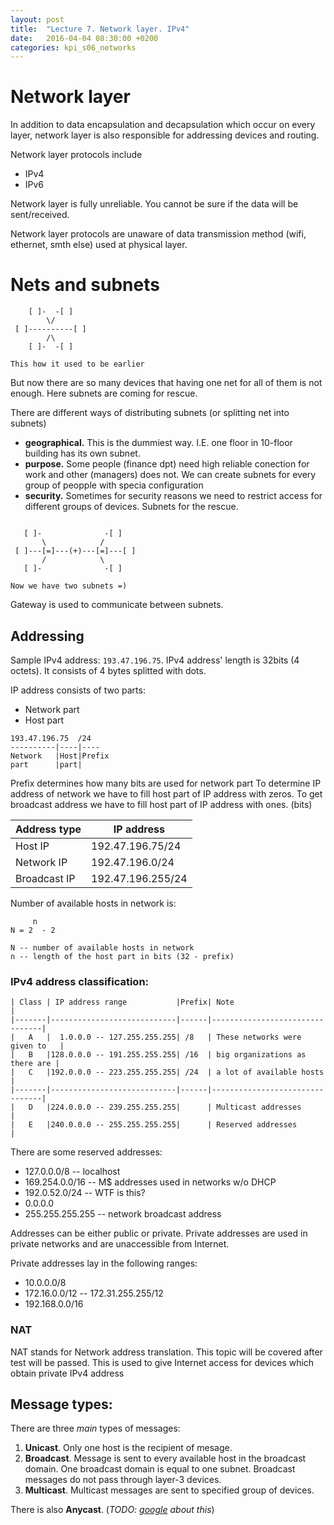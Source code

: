 ```yaml
---
layout: post
title:  "Lecture 7. Network layer. IPv4"
date:   2016-04-04 08:30:00 +0200
categories: kpi_s06_networks
---
```


# Network layer

In addition to data encapsulation and decapsulation which occur on every layer, network layer is also responsible for addressing devices and routing.

Network layer protocols include

- IPv4
- IPv6

Network layer is fully unreliable. You cannot be sure if the data will be sent/received.

Network layer protocols are unaware of data transmission method (wifi, ethernet, smth else) used at physical layer.

# Nets and subnets

```
    [ ]-  -[ ]
        \/
 [ ]----------[ ]
        /\
    [ ]-  -[ ]

This how it used to be earlier
```

But now there are so many devices that having one net for all of them is not enough.
Here subnets are coming for rescue.

There are different ways of distributing subnets (or splitting net into subnets)

- **geographical.** This is the dummiest way. I.E. one floor in 10-floor building has its own subnet.
- **purpose.** Some people (finance dpt) need high reliable conection for work and other (managers) does not. We can create subnets for every group of peopple with specia configuration
- **security.** Sometimes for security reasons we need to restrict access for different groups of devices. Subnets for the rescue.

```

   [ ]-              -[ ]
       \            /
 [ ]---[=]---(+)---[=]---[ ]
       /            \
   [ ]-              -[ ]

Now we have two subnets =)
```

Gateway is used to communicate between subnets.

## Addressing

Sample IPv4 address: `193.47.196.75`. IPv4 address' length is 32bits (4 octets). It consists of 4 bytes splitted with dots.

IP address consists of two parts: 

- Network part
- Host part

```
193.47.196.75  /24
----------|----|----
Network   |Host|Prefix
part      |part|
```

Prefix determines how many bits are used for network part
To determine IP address of network we have to fill host part of IP address with zeros.
To get broadcast address we have to fill host part of IP address with ones. (bits)

|Address type | IP address        |
|-------------|-------------------|
|Host IP      | 192.47.196.75/24  |
|Network IP   | 192.47.196.0/24   |
|Broadcast IP | 192.47.196.255/24 |

Number of available hosts in network is:

```
     n
N = 2  - 2

N -- number of available hosts in network
n -- length of the host part in bits (32 - prefix)
```

### IPv4 address classification:

```
| Class | IP address range           |Prefix| Note                           |
|-------|----------------------------|------|--------------------------------|
|   A   |  1.0.0.0 -- 127.255.255.255| /8   | These networks were given to   |
|   B   |128.0.0.0 -- 191.255.255.255| /16  | big organizations as there are |
|   C   |192.0.0.0 -- 223.255.255.255| /24  | a lot of available hosts       |
|-------|----------------------------|------|--------------------------------|
|   D   |224.0.0.0 -- 239.255.255.255|      | Multicast addresses            |
|   E   |240.0.0.0 -- 255.255.255.255|      | Reserved addresses             |
```

There are some reserved addresses:

- 127.0.0.0/8 -- localhost
- 169.254.0.0/16 -- M$ addresses used in networks w/o DHCP
- 192.0.52.0/24 -- WTF is this?
- 0.0.0.0
- 255.255.255.255 -- network broadcast address

Addresses can be either public or private. Private addresses are used in private networks and are unaccessible from Internet.

Private addresses lay in the following ranges:

- 10.0.0.0/8
- 172.16.0.0/12 -- 172.31.255.255/12
- 192.168.0.0/16

### NAT
NAT stands for Network address translation. This topic will be covered after test will be passed.
This is used to give Internet access for devices which obtain private IPv4 address

## Message types:

There are three _main_ types of messages:

1. **Unicast**. Only one host is the recipient of mesage. 
2. **Broadcast**. Message is sent to every available host in the broadcast domain. One broadcast domain is equal to one subnet. Broadcast messages do not pass through layer-3 devices.
3. **Multicast**. Multicast messages are sent to specified group of devices.

There is also **Anycast**. (_TODO: [google](http://lmgtfy.com/?q=anycast) about this_)
